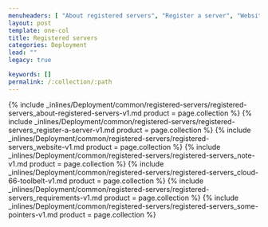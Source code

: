 ```yaml
---
menuheaders: [ "About registered servers", "Register a server", "Website", "Note", "Cloud 66 Toolbelt", "Requirements", "Some pointers" ]
layout: post
template: one-col
title: Registered servers
categories: Deployment
lead: ""
legacy: true

keywords: []
permalink: /:collection/:path
---
```






<a href="#about-registered-servers"></a>{% include _inlines/Deployment/common/registered-servers/registered-servers_about-registered-servers-v1.md  product = page.collection %}
<a href="#register-a-server"></a>{% include _inlines/Deployment/common/registered-servers/registered-servers_register-a-server-v1.md  product = page.collection %}
<a href="#website"></a>{% include _inlines/Deployment/common/registered-servers/registered-servers_website-v1.md  product = page.collection %}
<a href="#note"></a>{% include _inlines/Deployment/common/registered-servers/registered-servers_note-v1.md  product = page.collection %}
<a href="#cloud-66-toolbelt"></a>{% include _inlines/Deployment/common/registered-servers/registered-servers_cloud-66-toolbelt-v1.md  product = page.collection %}
<a href="#requirements"></a>{% include _inlines/Deployment/common/registered-servers/registered-servers_requirements-v1.md  product = page.collection %}
<a href="#some-pointers"></a>{% include _inlines/Deployment/common/registered-servers/registered-servers_some-pointers-v1.md  product = page.collection %}